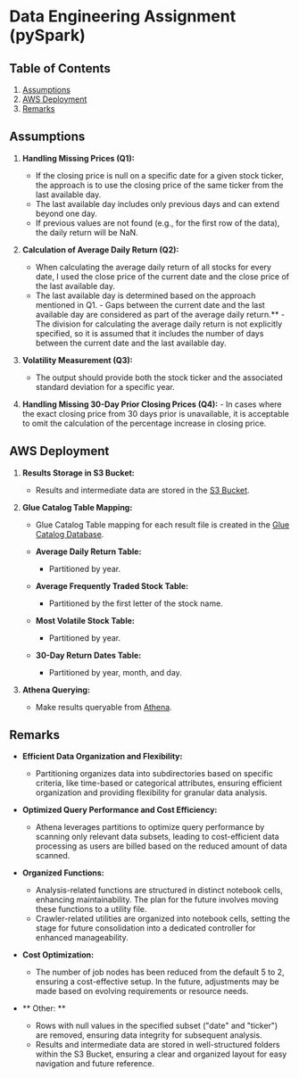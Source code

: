 # Data Engineering Assignment (pySpark)

## Table of Contents
1. [Assumptions](#assumptions)
2. [AWS Deployment](#aws-deployment)
3. [Remarks](#remarks)

## Assumptions
1. **Handling Missing Prices (Q1):**
   - If the closing price is null on a specific date for a given stock ticker, the approach is to use the closing price of the same ticker from the last available day.
   - The last available day includes only previous days and can extend beyond one day.
   - If previous values are not found (e.g., for the first row of the data), the daily return will be NaN.

2. **Calculation of Average Daily Return (Q2):**
   - When calculating the average daily return of all stocks for every date, I used the close price of the current date and the close price of the last available day.
   - The last available day is determined based on the approach mentioned in Q1.
         - Gaps between the current date and the last available day are considered as part of the average daily return.**
         - The division for calculating the average daily return is not explicitly specified, so it is assumed that it includes the number of days between the current date and the last available day.

3. **Volatility Measurement (Q3):**
   - The output should provide both the stock ticker and the associated standard deviation for a specific year.

4. **Handling Missing 30-Day Prior Closing Prices (Q4):**
           - In cases where the exact closing price from 30 days prior is unavailable, it is acceptable to omit the calculation of the percentage increase in closing price.
   

## AWS Deployment

1. **Results Storage in S3 Bucket:**
   - Results and intermediate data are stored in the [S3 Bucket](https://s3.console.aws.amazon.com/s3/buckets/aws-glue-home-assignment-or-azar?region=us-east-1&bucketType=general&tab=objects).

2. **Glue Catalog Table Mapping:**
   - Glue Catalog Table mapping for each result file is created in the [Glue Catalog Database](https://us-east-1.console.aws.amazon.com/glue/home?region=us-east-1#/v2/data-catalog/databases/view/aws-glue-home-assignment-or-azar?catalogId=249751718460).

   - **Average Daily Return Table:**
      - Partitioned by year.

   - **Average Frequently Traded Stock Table:**
      - Partitioned by the first letter of the stock name.

   - **Most Volatile Stock Table:**
      - Partitioned by year.

   - **30-Day Return Dates Table:**
      - Partitioned by year, month, and day.

3. **Athena Querying:**
   - Make results queryable from [Athena](https://us-east-1.console.aws.amazon.com/athena/home?region=us-east-1#/query-editor).

     
## Remarks

- **Efficient Data Organization and Flexibility:** 
  - Partitioning organizes data into subdirectories based on specific criteria, like time-based or categorical attributes, ensuring efficient organization and providing flexibility for granular data analysis.

- **Optimized Query Performance and Cost Efficiency:** 
  - Athena leverages partitions to optimize query performance by scanning only relevant data subsets, leading to cost-efficient data processing as users are billed based on the reduced amount of data scanned.
  
- **Organized Functions:**
  - Analysis-related functions are structured in distinct notebook cells, enhancing maintainability. The plan for the future involves moving these functions to a utility file.
  - Crawler-related utilities are organized into notebook cells, setting the stage for future consolidation into a dedicated controller for enhanced manageability.
   
- **Cost Optimization:**
  - The number of job nodes has been reduced from the default 5 to 2, ensuring a cost-effective setup. In the future, adjustments may be made based on evolving requirements or resource needs.
    
- ** Other: **
  - Rows with null values in the specified subset ("date" and "ticker") are removed, ensuring data integrity for subsequent analysis.
  - Results and intermediate data are stored in well-structured folders within the S3 Bucket, ensuring a clear and organized layout for easy navigation and future reference.
